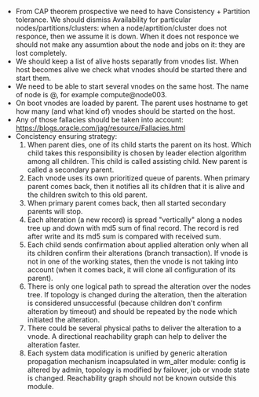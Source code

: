 * From CAP theorem prospective we need to have Consistency + Partition tolerance. We should dismiss Availability for particular nodes/partitions/clusters: when a node/aprtition/cluster does not responce, then we assume it is down. When it does not responce we should not make any assumtion about the node and jobs on it: they are lost completely.
* We should keep a list of alive hosts separatly from vnodes list. When host becomes alive we check what vnodes should be started there and start them.
* We need to be able to start several vnodes on the same host. The name of node is <vnodename>@<hostname>, for example compute@node003.
* On boot vnodes are loaded by parent. The parent uses hostname to get how many (and what kind of) vnodes should be started on the host.
* Any of those fallacies should be taken into account: https://blogs.oracle.com/jag/resource/Fallacies.html
* Concistency ensuring strategy:
  1. When parent dies, one of its child starts the parent on its host. Which child takes this responsibility is chosen by leader election algorithm among all children. This child is called assisting child. New parent is called a secondary parent.
  2. Each vnode uses its own prioritized queue of parents. When primary parent comes back, then it notifies all its children that it is alive and the children switch to this old parent.
  3. When primary parent comes back, then all started secondary parents will stop.
  4. Each alteration (a new record) is spread "vertically" along a nodes tree up and down with md5 sum of final record. The record is red after write and its md5 sum is compared with received sum.
  5. Each child sends confirmation about applied alteration only when all its children confirm their alterations (branch transaction). If vnode is not in one of the working states, then the vnode is not taking into account (when it comes back, it will clone all configuration of its parent).
  6. There is only one logical path to spread the alteration over the nodes tree. If topology is changed during the alteration, then the alteration is considered unsuccessful (because children don't confirm alteration by timeout) and should be repeated by the node which initiated the alteration. 
  7. There could be several physical paths to deliver the alteration to a vnode. A directional reachability graph can help to deliver the alteration faster.
  8. Each system data modification is unified by generic alteration propagation mechanism incapsulated in wm_alter module: config is altered by admin, topology is modified by failover, job or vnode state is changed. Reachability graph should not be known outside this module.
